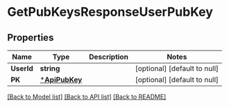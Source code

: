 # GetPubKeysResponseUserPubKey

## Properties
Name | Type | Description | Notes
------------ | ------------- | ------------- | -------------
**UserId** | **string** |  | [optional] [default to null]
**PK** | [***ApiPubKey**](apiPubKey.md) |  | [optional] [default to null]

[[Back to Model list]](../README.md#documentation-for-models) [[Back to API list]](../README.md#documentation-for-api-endpoints) [[Back to README]](../README.md)


